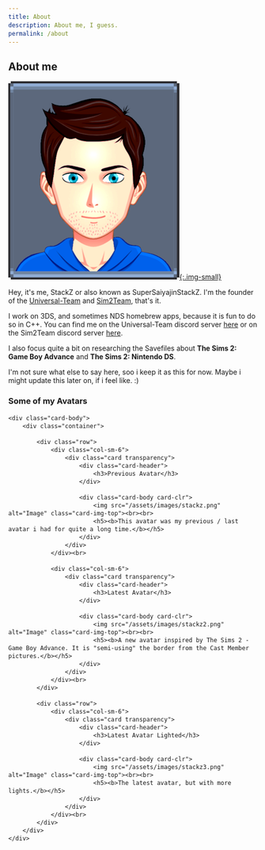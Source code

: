 ```yaml
---
title: About
description: About me, I guess.
permalink: /about
---
```


## About me
[![StackZ-Avatar-Image](/assets/images/stackz3.png){:.img-small}](/assets/images/stackz3.png)

Hey, it's me, StackZ or also known as SuperSaiyajinStackZ. I'm the founder of the [Universal-Team](https://github.com/Universal-Team) and [Sim2Team](https://github.com/Sim2Team), that's it.

I work on 3DS, and sometimes NDS homebrew apps, because it is fun to do so in C++. You can find me on the Universal-Team discord server [here](https://universal-team.net/discord) or on the Sim2Team discord server [here](https://sim2team.github.io/wiki/server).

I also focus quite a bit on researching the Savefiles about **The Sims 2: Game Boy Advance** and **The Sims 2: Nintendo DS**.

I'm not sure what else to say here, soo i keep it as this for now. Maybe i might update this later on, if i feel like. :)


<div class="card text-center">
	<div class="card-header">
		<h3>Some of my Avatars</h3>
	</div>

	<div class="card-body">
		<div class="container">

			<div class="row">
				<div class="col-sm-6">
					<div class="card transparency">
						<div class="card-header">
							<h3>Previous Avatar</h3>
						</div>

						<div class="card-body card-clr">
							<img src="/assets/images/stackz.png" alt="Image" class="card-img-top"><br><br>
							<h5><b>This avatar was my previous / last avatar i had for quite a long time.</b></h5>
						</div>
					</div>
				</div><br>

				<div class="col-sm-6">
					<div class="card transparency">
						<div class="card-header">
							<h3>Latest Avatar</h3>
						</div>

						<div class="card-body card-clr">
							<img src="/assets/images/stackz2.png" alt="Image" class="card-img-top"><br><br>
							<h5><b>A new avatar inspired by The Sims 2 - Game Boy Advance. It is "semi-using" the border from the Cast Member pictures.</b></h5>
						</div>
					</div>
				</div><br>
			</div>

			<div class="row">
				<div class="col-sm-6">
					<div class="card transparency">
						<div class="card-header">
							<h3>Latest Avatar Lighted</h3>
						</div>

						<div class="card-body card-clr">
							<img src="/assets/images/stackz3.png" alt="Image" class="card-img-top"><br><br>
							<h5><b>The latest avatar, but with more lights.</b></h5>
						</div>
					</div>
				</div><br>
			</div>
		</div>
	</div>
</div><br>